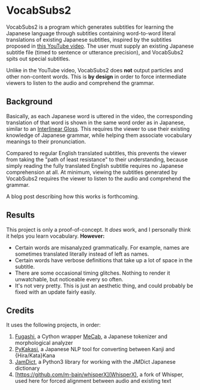 # VocabSubs2
VocabSubs2 is a program which generates subtitles for learning the Japanese language through subtitles containing word-to-word literal translations of existing Japanese subtitles, inspired by the subtitles proposed in [this YouTube video](https://www.youtube.com/watch?v=3wF91iArEp0). The user must supply an existing Japanese subtitle file (timed to sentence or utterance precision), and VocabSubs2 spits out special subtitles.

Unlike in the YouTube video, VocabSubs2 does **not** output particles and other non-content words. This is **by design** in order to force intermediate viewers to listen to the audio and comprehend the grammar.

## Background
Basically, as each Japanese word is uttered in the video, the corresponding translation of that word is shown in the same word order as in Japanese, similar to an [Interlinear Gloss](https://en.wikipedia.org/wiki/Interlinear_gloss). This requires the viewer to use their existing knowledge of Japanese grammar, while helping them associate vocabulary meanings to their pronunciation.

Compared to regular English translated subtitles, this prevents the viewer from taking the "path of least resistance" to their understanding, because simply reading the fully translated English subtitle requires no Japanese comprehension at all. At minimum, viewing the subtitles generated by VocabSubs2 requires the viewer to listen to the audio and comprehend the grammar.

A blog post describing how this works is forthcoming.

## Results
This project is only a proof-of-concept. It *does* work, and I personally think it helps you learn vocabulary. **However:**
* Certain words are misanalyzed grammatically. For example, names are sometimes translated literally instead of left as names.
* Certain words have verbose definitions that take up a lot of space in the subtitle.
* There are some occasional timing glitches. Nothing to render it unwatchable, but noticeable every so often.
* It's not very pretty. This is just an aesthetic thing, and could probably be fixed with an update fairly easily.

## Credits
It uses the following projects, in order:
1. [Fugashi](https://pypi.org/project/fugashi/), a Cython wrapper [MeCab](https://taku910.github.io/mecab/), a Japanese tokenizer and morphological analyzer
2. [PyKakasi](https://pypi.org/project/pykakasi/), a Japanese NLP tool for converting between Kanji and {Hira/Kata}Kana
3. [JamDict](https://pypi.org/project/jamdict/), a Python3 library for working with the JMDict Japanese dictionary
4. [https://github.com/m-bain/whisperX](WhisperX), a fork of Whisper, used here for forced alignment between audio and existing text